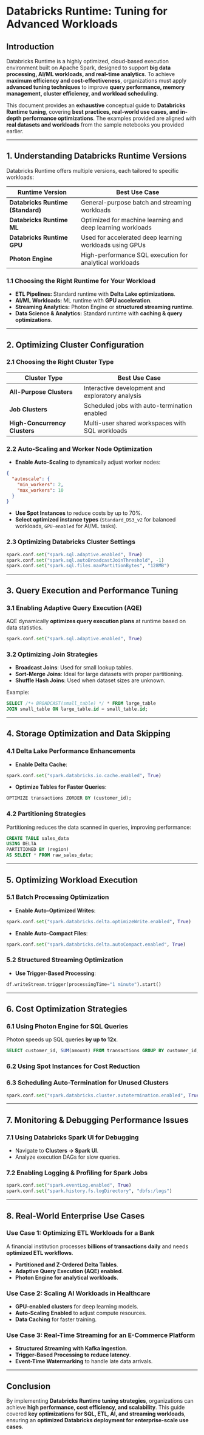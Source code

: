 # **Databricks Runtime: Tuning for Advanced Workloads**

## **Introduction**
Databricks Runtime is a highly optimized, cloud-based execution environment built on Apache Spark, designed to support **big data processing, AI/ML workloads, and real-time analytics**. To achieve **maximum efficiency and cost-effectiveness**, organizations must apply **advanced tuning techniques** to improve **query performance, memory management, cluster efficiency, and workload scheduling**.

This document provides an **exhaustive** conceptual guide to **Databricks Runtime tuning**, covering **best practices, real-world use cases, and in-depth performance optimizations**. The examples provided are aligned with **real datasets and workloads** from the sample notebooks you provided earlier.

---

## **1. Understanding Databricks Runtime Versions**

Databricks Runtime offers multiple versions, each tailored to specific workloads:

| **Runtime Version** | **Best Use Case** |
|---------------------|------------------|
| **Databricks Runtime (Standard)** | General-purpose batch and streaming workloads |
| **Databricks Runtime ML** | Optimized for machine learning and deep learning workloads |
| **Databricks Runtime GPU** | Used for accelerated deep learning workloads using GPUs |
| **Photon Engine** | High-performance SQL execution for analytical workloads |

### **1.1 Choosing the Right Runtime for Your Workload**
- **ETL Pipelines:** Standard runtime with **Delta Lake optimizations**.
- **AI/ML Workloads:** ML runtime with **GPU acceleration**.
- **Streaming Analytics:** Photon Engine or **structured streaming runtime**.
- **Data Science & Analytics:** Standard runtime with **caching & query optimizations**.

---

## **2. Optimizing Cluster Configuration**
### **2.1 Choosing the Right Cluster Type**
| **Cluster Type** | **Best Use Case** |
|---------------|-----------------|
| **All-Purpose Clusters** | Interactive development and exploratory analysis |
| **Job Clusters** | Scheduled jobs with auto-termination enabled |
| **High-Concurrency Clusters** | Multi-user shared workspaces with SQL workloads |

### **2.2 Auto-Scaling and Worker Node Optimization**
- **Enable Auto-Scaling** to dynamically adjust worker nodes:
```json
{
  "autoscale": {
    "min_workers": 2,
    "max_workers": 10
  }
}
```
- **Use Spot Instances** to reduce costs by up to 70%.
- **Select optimized instance types** (`Standard_DS3_v2` for balanced workloads, `GPU-enabled` for AI/ML tasks).

### **2.3 Optimizing Databricks Cluster Settings**
```python
spark.conf.set("spark.sql.adaptive.enabled", True)
spark.conf.set("spark.sql.autoBroadcastJoinThreshold", -1)
spark.conf.set("spark.sql.files.maxPartitionBytes", "128MB")
```

---

## **3. Query Execution and Performance Tuning**

### **3.1 Enabling Adaptive Query Execution (AQE)**
AQE dynamically **optimizes query execution plans** at runtime based on data statistics.
```python
spark.conf.set("spark.sql.adaptive.enabled", True)
```

### **3.2 Optimizing Join Strategies**
- **Broadcast Joins**: Used for small lookup tables.
- **Sort-Merge Joins**: Ideal for large datasets with proper partitioning.
- **Shuffle Hash Joins**: Used when dataset sizes are unknown.

Example:
```sql
SELECT /*+ BROADCAST(small_table) */ * FROM large_table 
JOIN small_table ON large_table.id = small_table.id;
```

---

## **4. Storage Optimization and Data Skipping**

### **4.1 Delta Lake Performance Enhancements**
- **Enable Delta Cache**:
```python
spark.conf.set("spark.databricks.io.cache.enabled", True)
```
- **Optimize Tables for Faster Queries**:
```sql
OPTIMIZE transactions ZORDER BY (customer_id);
```

### **4.2 Partitioning Strategies**
Partitioning reduces the data scanned in queries, improving performance:
```sql
CREATE TABLE sales_data 
USING DELTA 
PARTITIONED BY (region)
AS SELECT * FROM raw_sales_data;
```
---

## **5. Optimizing Workload Execution**

### **5.1 Batch Processing Optimization**
- **Enable Auto-Optimized Writes**:
```python
spark.conf.set("spark.databricks.delta.optimizeWrite.enabled", True)
```
- **Enable Auto-Compact Files**:
```python
spark.conf.set("spark.databricks.delta.autoCompact.enabled", True)
```

### **5.2 Structured Streaming Optimization**
- **Use Trigger-Based Processing**:
```python
df.writeStream.trigger(processingTime="1 minute").start()
```

---

## **6. Cost Optimization Strategies**

### **6.1 Using Photon Engine for SQL Queries**
Photon speeds up SQL queries **by up to 12x**.
```sql
SELECT customer_id, SUM(amount) FROM transactions GROUP BY customer_id;
```

### **6.2 Using Spot Instances for Cost Reduction**

### **6.3 Scheduling Auto-Termination for Unused Clusters**
```python
spark.conf.set("spark.databricks.cluster.autotermination.enabled", True)
```

---

## **7. Monitoring & Debugging Performance Issues**

### **7.1 Using Databricks Spark UI for Debugging**
- Navigate to **Clusters → Spark UI**.
- Analyze execution DAGs for slow queries.

### **7.2 Enabling Logging & Profiling for Spark Jobs**
```python
spark.conf.set("spark.eventLog.enabled", True)
spark.conf.set("spark.history.fs.logDirectory", "dbfs:/logs")
```

---

## **8. Real-World Enterprise Use Cases**

### **Use Case 1: Optimizing ETL Workloads for a Bank**
A financial institution processes **billions of transactions daily** and needs **optimized ETL workflows**.
- **Partitioned and Z-Ordered Delta Tables**.
- **Adaptive Query Execution (AQE) enabled**.
- **Photon Engine for analytical workloads**.

### **Use Case 2: Scaling AI Workloads in Healthcare**
- **GPU-enabled clusters** for deep learning models.
- **Auto-Scaling Enabled** to adjust compute resources.
- **Data Caching** for faster training.

### **Use Case 3: Real-Time Streaming for an E-Commerce Platform**
- **Structured Streaming with Kafka ingestion**.
- **Trigger-Based Processing to reduce latency**.
- **Event-Time Watermarking** to handle late data arrivals.

---

## **Conclusion**
By implementing **Databricks Runtime tuning strategies**, organizations can achieve **high performance, cost efficiency, and scalability**. This guide covered **key optimizations for SQL, ETL, AI, and streaming workloads**, ensuring an **optimized Databricks deployment for enterprise-scale use cases**.

